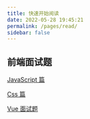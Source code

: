 ```yaml
---
title: 快速开始阅读
date: 2022-05-28 19:45:21
permalink: /pages/read/
sidebar: false
---
```


## 前端面试题

[JavaScript 篇](/pages/297d8c/)

[Css 篇](/pages/22dab2/)

[Vue 面试题](/pages/2f804f/)
